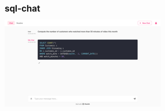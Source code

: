 # sql-chat

![screenshot](https://github.com/harrietfiagbor/sql-chat/blob/5ebfeaddcbf4470b3d2cd51af241d9d6d47afbd2/sql-chat-show.png)
